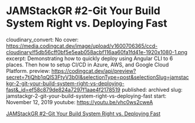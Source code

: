 # JAMStackGR #2-Git Your Build System Right vs. Deploying Fast

cloudinary_convert: No
cover: https://media.codingcat.dev/image/upload/v1600706365/ccd-cloudinary/f5db56cff0bf5e5eab058acbf116aa60fa1fd41e-1920x1080-1.png
excerpt: Demonstrating how to quickly deploy using Angular CLI to 6 places. Then how to setup CI/CD in Azure, AWS, and Google Cloud Platform.
preview: https://codingcat.dev/api/preview?secret=7tjQhb1qQlS3FtyV3b0I&selectionType=post&selectionSlug=jamstackgr-2-git-your-build-system-right-vs-deploying-fast&_id=ef58c879de824a7297f1aae4f2178519
published: archived
slug: jamstackgr-2-git-your-build-system-right-vs-deploying-fast
start: November 12, 2019
youtube: https://youtu.be/vhc0ws2cweA

[JAMStackGR #2-Git Your Build System Right vs. Deploying Fast](JAMStackGR%20#2-Git%20Your%20Build%20System%20Right%20vs%20Deplo%20ef58c879de824a7297f1aae4f2178519/JAMStackGR%20#2-Git%20Your%20Build%20System%20Right%20vs%20Deplo%20b565c7be68e0428aadd54003da353ac1.md)